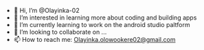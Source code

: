 - 👋 Hi, I’m @Olayinka-02
- 👀 I’m interested in learning more about coding and building apps
- 🌱 I’m currently learning to work on the android studio paltform
- 💞️ I’m looking to collaborate on ...
- 📫 How to reach me: Olayinka.olowookere02@gmail.com

<!---
Olayinka-02/Olayinka-02 is a ✨ special ✨ repository because its `README.md` (this file) appears on your GitHub profile.
You can click the Preview link to take a look at your changes.
--->
